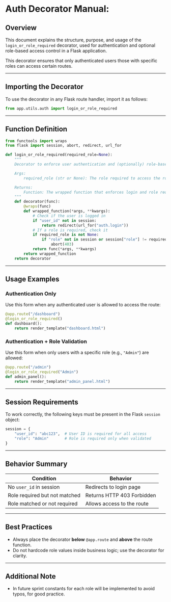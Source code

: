 
# Auth Decorator Manual:

## Overview

This document explains the structure, purpose, and usage of the `login_or_role_required` decorator, used for authentication and optional role-based access control in a Flask application.

This decorator ensures that only authenticated users those with specific roles can access certain routes.

---

## Importing the Decorator

To use the decorator in any Flask route handler, import it as follows:

```python
from app.utils.auth import login_or_role_required
```

---

## Function Definition

```python
from functools import wraps
from flask import session, abort, redirect, url_for

def login_or_role_required(required_role=None):
    """
    Decorator to enforce user authentication and (optionally) role-based access control.

    Args:
        required_role (str or None): The role required to access the route, or None for any logged-in user.

    Returns:
        Function: The wrapped function that enforces login and role requirements.
    """
    def decorator(func):
        @wraps(func)
        def wrapped_function(*args, **kwargs):
            # Check if the user is logged in
            if "user_id" not in session:
                return redirect(url_for("auth.login"))
            # If a role is required, check it
            if required_role is not None:
                if "role" not in session or session["role"] != required_role:
                    abort(403)
            return func(*args, **kwargs)
        return wrapped_function
    return decorator
```

---

## Usage Examples

### Authentication Only

Use this form when any authenticated user is allowed to access the route:

```python
@app.route("/dashboard")
@login_or_role_required()
def dashboard():
    return render_template("dashboard.html")
```

### Authentication + Role Validation

Use this form when only users with a specific role (e.g., `"Admin"`) are allowed:

```python
@app.route("/admin")
@login_or_role_required("Admin")
def admin_panel():
    return render_template("admin_panel.html")
```

---

## Session Requirements

To work correctly, the following keys must be present in the Flask `session` object:

```python
session = {
    "user_id": "abc123",  # User ID is required for all access
    "role": "Admin"       # Role is required only when validated
}
```

---

## Behavior Summary

| Condition                         | Behavior                         |
|----------------------------------|----------------------------------|
| No `user_id` in session          | Redirects to login page          |
| Role required but not matched    | Returns HTTP 403 Forbidden       |
| Role matched or not required     | Allows access to the route       |

---

## Best Practices

- Always place the decorator **below** `@app.route` and **above** the route function.
- Do not hardcode role values inside business logic; use the decorator for clarity.

---

## Additional Note
- In future sprint constants for each role will be implemented to avoid typos, for good practice. 